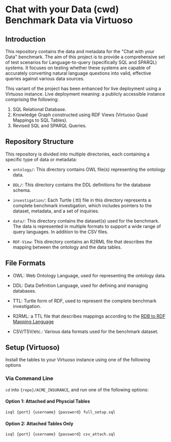 # Chat with your Data (cwd) Benchmark Data via Virtuoso

## Introduction 

This repository contains the data and metadata for the "Chat with your Data" benchmark. The aim of this project is to provide a comprehensive set of test scenarios for Language-to-query (specifically SQL and SPARQL) systems. It focuses on testing whether these systems are capable of accurately converting natural language questions into valid, effective queries against various data sources. 

This variant of the project has been enhanced for live deployment using a Virtuoso instance. Live deployment meaning: a publicly accessible instance comprising the following:

1. SQL Relational Database.
2. Knowledge Graph constructed using RDF Views (Virtuoso Quad Mappings to SQL Tables).
3. Revised SQL and SPARQL Queries.

## Repository Structure

This repository is divided into multiple directories, each containing a specific type of data or metadata:

- `ontology/`: This directory contains OWL file(s) representing the ontology data. 

- `DDL/`: This directory contains the DDL definitions for the database schema. 

- `investigation/`: Each Turtle (.ttl) file in this directory represents a complete benchmark investigation, which includes pointers to the dataset, metadata, and a set of inquiries. 

- `data/`: This directory contains the dataset(s) used for the benchmark. The data is represented in multiple formats to support a wide range of query languages.  In addition to the CSV files.

- `RDF-View`: This directory contains an R2RML file that describes the mapping between the ontology and the data tables.

## File Formats

- OWL: Web Ontology Language, used for representing the ontology data.

- DDL: Data Definition Language, used for defining and managing databases.

- TTL: Turtle form of RDF, used to represent the complete benchmark investigation.

 - R2RML: a TTL file that describes mappings according to the [RDB to RDF Mapping Language](https://www.w3.org/TR/r2rml/)
 
- CSV/TSV/etc.: Various data formats used for the benchmark dataset.

## Setup (Virtuoso)

Install the tables to your Virtuoso instance using one of the following options

### Via Command Line

`cd` into `{repo}/ACME_INSURANCE`, and run one of the following options:

#### Option 1:  Attached and Physcial Tables
`isql {port} {username} {password} full_setup.sql`

#### Option 2:  Attached Tables Only
`isql {port} {username} {password} csv_attach.sql`


